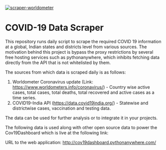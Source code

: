 [![scraper-worldometer](https://github.com/kevin-scaria/WorldometerCOVIDTableScraper/actions/workflows/scraperWorldometer.yml/badge.svg)](https://github.com/kevin-scaria/WorldometerCOVIDTableScraper/actions/workflows/scraperWorldometer.yml)

# COVID-19 Data Scraper

This repository runs daily script to scrape the required COVID 19 information at a global, Indian states and districts level from various sources. The motivation behind this project is bypass the proxy restrictions by several free hosting services such as pythonanywhere, which inhibits fetching data directly from the API that is not whitelisted by them.

The sources from which data is scraped daily is as follows:
1) Worldometer Coronavirus update (Link: https://www.worldometers.info/coronavirus/) - Country wise active cases, total cases, total deaths, total recovered and active cases as a time series. 
2) COVID19-India API (https://data.covid19india.org/) - Statewise and districtwise cases, vaccination and testing data.

The data can be used for further analysis or to integrate it in your projects.

The following data is used along with other open source data to power the Cov19Dashboard which is live at the following link:

URL to the web application: http://cov19dashboard.pythonanywhere.com/
